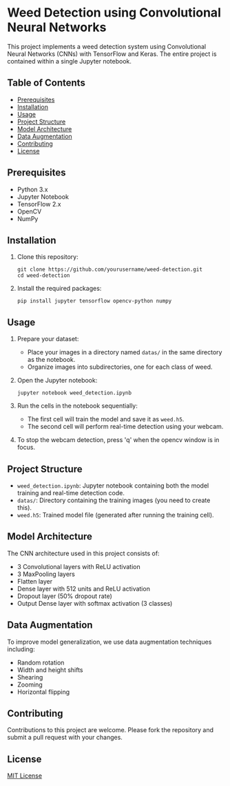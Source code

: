 # Weed Detection using Convolutional Neural Networks

This project implements a weed detection system using Convolutional Neural Networks (CNNs) with TensorFlow and Keras. The entire project is contained within a single Jupyter notebook.

## Table of Contents
- [Prerequisites](#prerequisites)
- [Installation](#installation)
- [Usage](#usage)
- [Project Structure](#project-structure)
- [Model Architecture](#model-architecture)
- [Data Augmentation](#data-augmentation)
- [Contributing](#contributing)
- [License](#license)

## Prerequisites

- Python 3.x
- Jupyter Notebook
- TensorFlow 2.x
- OpenCV
- NumPy

## Installation

1. Clone this repository:
   ```
   git clone https://github.com/yourusername/weed-detection.git
   cd weed-detection
   ```

2. Install the required packages:
   ```
   pip install jupyter tensorflow opencv-python numpy
   ```

## Usage

1. Prepare your dataset:
   - Place your images in a directory named `datas/` in the same directory as the notebook.
   - Organize images into subdirectories, one for each class of weed.

2. Open the Jupyter notebook:
   ```
   jupyter notebook weed_detection.ipynb
   ```

3. Run the cells in the notebook sequentially:
   - The first cell will train the model and save it as `weed.h5`.
   - The second cell will perform real-time detection using your webcam.

4. To stop the webcam detection, press 'q' when the opencv window is in focus.

## Project Structure

- `weed_detection.ipynb`: Jupyter notebook containing both the model training and real-time detection code.
- `datas/`: Directory containing the training images (you need to create this).
- `weed.h5`: Trained model file (generated after running the training cell).

## Model Architecture

The CNN architecture used in this project consists of:
- 3 Convolutional layers with ReLU activation
- 3 MaxPooling layers
- Flatten layer
- Dense layer with 512 units and ReLU activation
- Dropout layer (50% dropout rate)
- Output Dense layer with softmax activation (3 classes)

## Data Augmentation

To improve model generalization, we use data augmentation techniques including:
- Random rotation
- Width and height shifts
- Shearing
- Zooming
- Horizontal flipping

## Contributing

Contributions to this project are welcome. Please fork the repository and submit a pull request with your changes.

## License

[MIT License](https://opensource.org/licenses/MIT)
